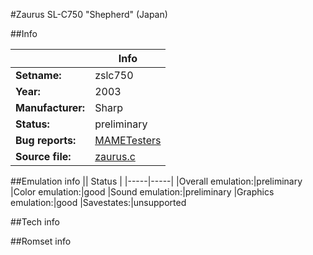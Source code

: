 #Zaurus SL-C750 "Shepherd" (Japan)

##Info

||Info|
|-----|-----|
|**Setname:**|zslc750
|**Year:**|2003
|**Manufacturer:**|Sharp
|**Status:**|preliminary
|**Bug reports:**|[MAMETesters](http://mametesters.org/view_all_set.php?type=1&temporary=y&search=zaurus.c)
|**Source file:**|[zaurus.c](https://github.com/mamedev/mame/blob/master/src/mess/drivers/zaurus.c)

##Emulation info
|| Status |
|-----|-----|
|Overall emulation:|preliminary
|Color emulation:|good
|Sound emulation:|preliminary
|Graphics emulation:|good
|Savestates:|unsupported

##Tech info

##Romset info

<!--- START OF EDITED COMMENT DO NOT TOUCH TEXT ABOVE-->
